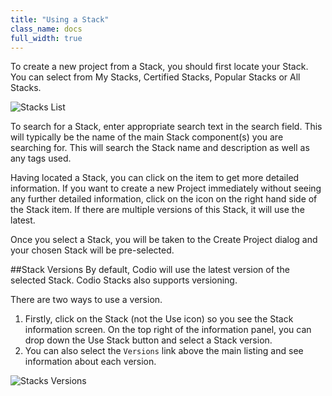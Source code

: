 ```yaml
---
title: "Using a Stack"
class_name: docs
full_width: true
---
```


To create a new project from a Stack, you should first locate your Stack. You can select from My Stacks, Certified Stacks, Popular Stacks or All Stacks. 

![Stacks List](/img/docs/stacks_list.png)

To search for a Stack, enter appropriate search text in the search field. This will typically be the name of the main Stack component(s) you are searching for. This will search the Stack name and description as well as any tags used.

Having located a Stack, you can click on the item to get more detailed information. If you want to create a new Project immediately without seeing any further detailed information, click on the icon on the right hand side of the Stack item. If there are multiple versions of this Stack, it will use the latest.

Once you select a Stack, you will be taken to the Create Project dialog and your chosen Stack will be pre-selected.

##Stack Versions
By default, Codio will use the latest version of the selected Stack. Codio Stacks also supports versioning. 

There are two ways to use a version.

1. Firstly, click on the Stack (not the Use icon) so you see the Stack information screen. On the top right of the information panel, you can drop down the Use Stack button and select a Stack version. 
1. You can also select the `Versions` link above the main listing and see information about each version.

![Stacks Versions](/img/docs/stacks_versions.png)



